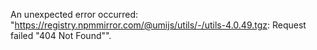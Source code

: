 An unexpected error occurred: "https://registry.npmmirror.com/@umijs/utils/-/utils-4.0.49.tgz: Request failed \"404 Not Found\"".
